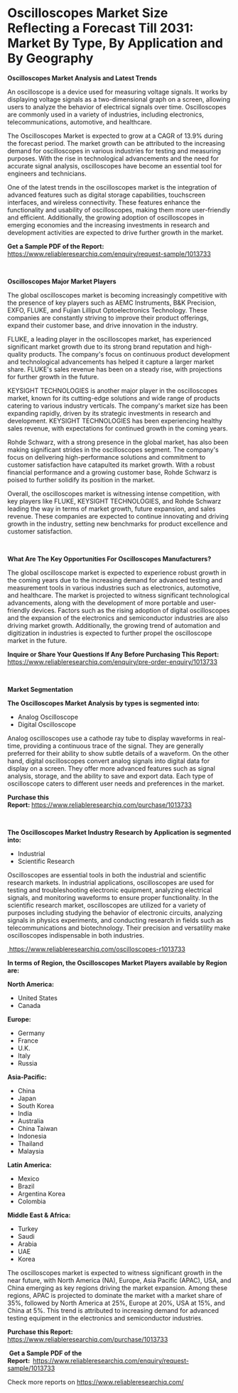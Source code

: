 <p><h1>Oscilloscopes Market Size Reflecting a Forecast Till 2031: Market By Type, By Application and By Geography</h1></p><p><strong>Oscilloscopes Market Analysis and Latest Trends</strong></p>
<p><p>An oscilloscope is a device used for measuring voltage signals. It works by displaying voltage signals as a two-dimensional graph on a screen, allowing users to analyze the behavior of electrical signals over time. Oscilloscopes are commonly used in a variety of industries, including electronics, telecommunications, automotive, and healthcare.</p><p>The Oscilloscopes Market is expected to grow at a CAGR of 13.9% during the forecast period. The market growth can be attributed to the increasing demand for oscilloscopes in various industries for testing and measuring purposes. With the rise in technological advancements and the need for accurate signal analysis, oscilloscopes have become an essential tool for engineers and technicians. </p><p>One of the latest trends in the oscilloscopes market is the integration of advanced features such as digital storage capabilities, touchscreen interfaces, and wireless connectivity. These features enhance the functionality and usability of oscilloscopes, making them more user-friendly and efficient. Additionally, the growing adoption of oscilloscopes in emerging economies and the increasing investments in research and development activities are expected to drive further growth in the market.</p></p>
<p><strong>Get a Sample PDF of the Report:&nbsp;</strong> <a href="https://www.reliableresearchiq.com/enquiry/request-sample/1013733">https://www.reliableresearchiq.com/enquiry/request-sample/1013733</a></p>
<p>&nbsp;</p>
<p><strong>Oscilloscopes Major Market Players</strong></p>
<p><p>The global oscilloscopes market is becoming increasingly competitive with the presence of key players such as AEMC Instruments, B&K Precision, EXFO, FLUKE, and Fujian Lilliput Optoelectronics Technology. These companies are constantly striving to improve their product offerings, expand their customer base, and drive innovation in the industry.</p><p>FLUKE, a leading player in the oscilloscopes market, has experienced significant market growth due to its strong brand reputation and high-quality products. The company's focus on continuous product development and technological advancements has helped it capture a larger market share. FLUKE's sales revenue has been on a steady rise, with projections for further growth in the future.</p><p>KEYSIGHT TECHNOLOGIES is another major player in the oscilloscopes market, known for its cutting-edge solutions and wide range of products catering to various industry verticals. The company's market size has been expanding rapidly, driven by its strategic investments in research and development. KEYSIGHT TECHNOLOGIES has been experiencing healthy sales revenue, with expectations for continued growth in the coming years.</p><p>Rohde Schwarz, with a strong presence in the global market, has also been making significant strides in the oscilloscopes segment. The company's focus on delivering high-performance solutions and commitment to customer satisfaction have catapulted its market growth. With a robust financial performance and a growing customer base, Rohde Schwarz is poised to further solidify its position in the market.</p><p>Overall, the oscilloscopes market is witnessing intense competition, with key players like FLUKE, KEYSIGHT TECHNOLOGIES, and Rohde Schwarz leading the way in terms of market growth, future expansion, and sales revenue. These companies are expected to continue innovating and driving growth in the industry, setting new benchmarks for product excellence and customer satisfaction.</p></p>
<p>&nbsp;</p>
<p><strong>What Are The Key Opportunities For Oscilloscopes Manufacturers?</strong></p>
<p><p>The global oscilloscope market is expected to experience robust growth in the coming years due to the increasing demand for advanced testing and measurement tools in various industries such as electronics, automotive, and healthcare. The market is projected to witness significant technological advancements, along with the development of more portable and user-friendly devices. Factors such as the rising adoption of digital oscilloscopes and the expansion of the electronics and semiconductor industries are also driving market growth. Additionally, the growing trend of automation and digitization in industries is expected to further propel the oscilloscope market in the future.</p></p>
<p><strong>Inquire or Share Your Questions If Any Before Purchasing This Report:</strong> <a href="https://www.reliableresearchiq.com/enquiry/pre-order-enquiry/1013733">https://www.reliableresearchiq.com/enquiry/pre-order-enquiry/1013733</a></p>
<p>&nbsp;</p>
<p><strong>Market Segmentation</strong></p>
<p><strong>The Oscilloscopes Market Analysis by types is segmented into:</strong></p>
<p><ul><li>Analog Oscilloscope</li><li>Digital Oscilloscope</li></ul></p>
<p><p>Analog oscilloscopes use a cathode ray tube to display waveforms in real-time, providing a continuous trace of the signal. They are generally preferred for their ability to show subtle details of a waveform. On the other hand, digital oscilloscopes convert analog signals into digital data for display on a screen. They offer more advanced features such as signal analysis, storage, and the ability to save and export data. Each type of oscilloscope caters to different user needs and preferences in the market.</p></p>
<p><strong>Purchase this Report:&nbsp;</strong><a href="https://www.reliableresearchiq.com/purchase/1013733">https://www.reliableresearchiq.com/purchase/1013733</a></p>
<p>&nbsp;</p>
<p><strong>The Oscilloscopes Market Industry Research by Application is segmented into:</strong></p>
<p><ul><li>Industrial</li><li>Scientific Research</li></ul></p>
<p><p>Oscilloscopes are essential tools in both the industrial and scientific research markets. In industrial applications, oscilloscopes are used for testing and troubleshooting electronic equipment, analyzing electrical signals, and monitoring waveforms to ensure proper functionality. In the scientific research market, oscilloscopes are utilized for a variety of purposes including studying the behavior of electronic circuits, analyzing signals in physics experiments, and conducting research in fields such as telecommunications and biotechnology. Their precision and versatility make oscilloscopes indispensable in both industries.</p></p>
<p><a href="https://www.reliableresearchiq.com/oscilloscopes-r1013733">&nbsp;https://www.reliableresearchiq.com/oscilloscopes-r1013733</a></p>
<p><strong>In terms of Region, the Oscilloscopes Market Players available by Region are:</strong></p>
<p>
    <p> <strong> North America: </strong>
        <ul>
            <li>United States</li>
            <li>Canada</li>
        </ul>
        </p> 
    <p> <strong> Europe: </strong>
        <ul>
            <li>Germany</li>
            <li>France</li>
            <li>U.K.</li>
            <li>Italy</li>
            <li>Russia</li>
        </ul>
        </p> 
    <p> <strong> Asia-Pacific: </strong>
        <ul>
            <li>China</li>
            <li>Japan</li>
            <li>South Korea</li>
            <li>India</li>
            <li>Australia</li>
            <li>China Taiwan</li>
            <li>Indonesia</li>
            <li>Thailand</li>
            <li>Malaysia</li>
        </ul>
        </p> 
    <p> <strong> Latin America: </strong>
        <ul>
            <li>Mexico</li>
            <li>Brazil</li>
            <li>Argentina Korea</li>
            <li>Colombia</li>
        </ul>
        </p> 
    <p> <strong> Middle East & Africa: </strong>
        <ul>
            <li>Turkey</li>
            <li>Saudi</li>
            <li>Arabia</li>
            <li>UAE</li>
            <li>Korea</li>
        </ul>
    </p>
    </p>
<p><p>The oscilloscopes market is expected to witness significant growth in the near future, with North America (NA), Europe, Asia Pacific (APAC), USA, and China emerging as key regions driving the market expansion. Among these regions, APAC is projected to dominate the market with a market share of 35%, followed by North America at 25%, Europe at 20%, USA at 15%, and China at 5%. This trend is attributed to increasing demand for advanced testing equipment in the electronics and semiconductor industries.</p></p>
<p><strong>Purchase this Report: </strong><a href="https://www.reliableresearchiq.com/purchase/1013733">https://www.reliableresearchiq.com/purchase/1013733</a></p>
<p>&nbsp;<strong>Get a Sample PDF of the Report:&nbsp;&nbsp;</strong><a href="https://www.reliableresearchiq.com/enquiry/request-sample/1013733">https://www.reliableresearchiq.com/enquiry/request-sample/1013733</a></p>
<p><strong></strong></p>
<p>Check more reports on <a href="https://www.reliableresearchiq.com/">https://www.reliableresearchiq.com/</a></p>